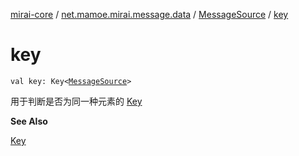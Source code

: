 [mirai-core](../../index.md) / [net.mamoe.mirai.message.data](../index.md) / [MessageSource](index.md) / [key](./key.md)

# key

`val key: Key<`[`MessageSource`](index.md)`>`

用于判断是否为同一种元素的 [Key](../-message/-key/index.md)

**See Also**

[Key](../-message/-key/index.md)

